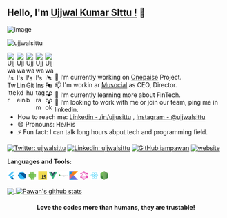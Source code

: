 ## Hello, I'm [Ujjwal Kumar SIttu !](https://ujjwalsittu.in) 👋
![image](https://user-images.githubusercontent.com/26293424/122806665-3c3fec80-d2e8-11eb-8113-ac766f27c28a.png)

<p align="left"> <img src="https://komarev.com/ghpvc/?username=ujjwalsittu&label=Views&color=blue&style=plastic" alt="ujjwalsittu" /> </p>

<a href="https://twitter.com/ujjwalsittu">
  <img align="left" alt="Ujjwal's Twitter" width="22px" src="https://cdn.jsdelivr.net/npm/simple-icons@v3/icons/twitter.svg" />
</a>
<a href="https://linkedin.com/in/ujjusittu">
  <img align="left" alt="Ujjwal's Linkdein" width="22px" src="https://cdn.jsdelivr.net/npm/simple-icons@v3/icons/linkedin.svg" />
</a>
<a href="https://github.com/ujjwalsittu">
  <img align="left" alt="Ujjwal's Github" width="22px" src="https://cdn.jsdelivr.net/npm/simple-icons@v3/icons/github.svg" />
</a>

<a href="https://instagram.com/ujjwalsittu/">
  <img align="left" alt="Ujjwal's Instagram" width="22px" src="https://cdn.jsdelivr.net/npm/simple-icons@v3/icons/instagram.svg" />
</a>
<a href="https://www.facebook.com/ujju.sittu/">
  <img align="left" alt="Ujjwal's Facebook" width="22px" src="https://cdn.jsdelivr.net/npm/simple-icons@v3/icons/facebook.svg" />
</a>

<br/>
<br/>


- 🔭 I’m currently working on [Onepaise](https://onepaise.com/) Project.
- 📫 I'm workin ar [Musocial](https://musocial.in) as CEO, Director.
- 🌱 I’m currently learning more about FinTech.
- 👯 I’m looking to work with me or join our team, ping me in linkedin.
-  How to reach me: [Linkedin - /in/ujjusittu](https://linkedin/in/ujjusittu) , [Instagram - @ujjwalsittu](https://instagram.com/ujjwalsittu)
- 😄 Pronouns: He/His
- ⚡ Fun fact: I can talk long hours abput tech and programming field.

[![Twitter: ujjwalsittu](https://img.shields.io/twitter/follow/ujjwalsittu?style=social)](https://twitter.com/ujjwalsittu)
[![Linkedin: ujjwalsittu](https://img.shields.io/badge/-ujjusittu-blue?style=flat-square&logo=Linkedin&logoColor=white&link=https://www.linkedin.com/in/ujjusittu/)](https://www.linkedin.com/in/ujjwalsittu/)
[![GitHub iampawan](https://img.shields.io/github/followers/ujjwalsittu?label=follow&style=social)](https://github.com/ujjwalsittu)
[![website](https://img.shields.io/badge/PortfolioWebsite-ujjwalsittu.in-2648ff?style=flat-square&logo=google-chrome)](https://ujjwalsittu.in/)


**Languages and Tools:**  

<code><img height="20" src="https://raw.githubusercontent.com/github/explore/80688e429a7d4ef2fca1e82350fe8e3517d3494d/topics/flutter/flutter.png"></code>
<code><img height="20" src="https://raw.githubusercontent.com/github/explore/80688e429a7d4ef2fca1e82350fe8e3517d3494d/topics/dart/dart.png"></code>
<code><img height="20" src="https://raw.githubusercontent.com/github/explore/80688e429a7d4ef2fca1e82350fe8e3517d3494d/topics/android/android.png"></code>
<code><img height="20" src="https://raw.githubusercontent.com/github/explore/80688e429a7d4ef2fca1e82350fe8e3517d3494d/topics/javascript/javascript.png"></code>
<code><img height="20" src="https://raw.githubusercontent.com/github/explore/80688e429a7d4ef2fca1e82350fe8e3517d3494d/topics/vue/vue.png"></code>
<code><img height="20" src="https://raw.githubusercontent.com/github/explore/80688e429a7d4ef2fca1e82350fe8e3517d3494d/topics/mongodb/mongodb.png"></code>
<code><img height="20" src="https://raw.githubusercontent.com/github/explore/80688e429a7d4ef2fca1e82350fe8e3517d3494d/topics/kotlin/kotlin.png"></code>
<code><img height="20" src="https://raw.githubusercontent.com/github/explore/80688e429a7d4ef2fca1e82350fe8e3517d3494d/topics/graphql/graphql.png"></code>
<code><img height="20" src="https://raw.githubusercontent.com/github/explore/80688e429a7d4ef2fca1e82350fe8e3517d3494d/topics/react/react.png"></code>
<code><img height="20" src="https://raw.githubusercontent.com/github/explore/80688e429a7d4ef2fca1e82350fe8e3517d3494d/topics/nodejs/nodejs.png"></code>    

<a href="https://github.com/ujjwalsittu">
  <img align="center" src="https://github-readme-stats.vercel.app/api/top-langs/?username=ujjwalsittu&theme=light&hide_langs_below=1" />
</a>
<a href="https://github.com/ujjwalsittu">
 <img align="center" src="https://github-readme-stats.vercel.app/api?username=ujjwalsittu&show_icons=true&theme=light&line_height=27" alt="Pawan's github stats"/>
</a>
<!-- <a href="https://github.com/iampawan/FlutterExampleApps">
  <img align="center" src="https://github-readme-stats.vercel.app/api/pin/?username=iampawan&repo=FlutterExampleApps&theme=light" />

</a> -->
<!-- <a href="https://github.com/iampawan/VelocityX">
 <img align="center" src="https://github-readme-stats.vercel.app/api/pin/?username=iampawan&repo=VelocityX&theme=light" />
</a> -->

<div align="center">

 #### Love the codes more than humans, they are trustable!
<!-- ### Show some ❤️ by starring some of the repositories! -->

</div>

